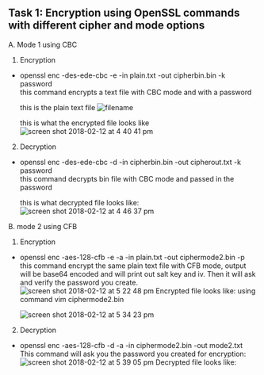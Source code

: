 Task 1: Encryption using OpenSSL commands with different cipher and mode options
----------------------------------------------------------------------------------------------------------------
A.	 Mode 1 using CBC 

1.	Encryption 
-	openssl enc -des-ede-cbc -e -in plain.txt -out cipherbin.bin -k password              
     this command encrypts a text file with CBC mode and with a password

     this is the plain text file
       ![filename](https://user-images.githubusercontent.com/36014195/36122343-010222b0-1017-11e8-9638-2e634287750f.png)
       
     this is what the encrypted file looks like     
       ![screen shot 2018-02-12 at 4 40 41 pm](https://user-images.githubusercontent.com/36014195/36122546-be277d4a-1017-11e8-8520-acf3a9d22a6a.png)

2.	Decryption
-	openssl enc -des-ede-cbc -d -in cipherbin.bin -out cipherout.txt -k password    
     this command decrypts bin file with CBC mode and passed in the password
     
     this is what decrypted file looks like:
![screen shot 2018-02-12 at 4 46 37 pm](https://user-images.githubusercontent.com/36014195/36122563-d7567e6a-1017-11e8-970c-3f8bff4e66e8.png)

B.	mode 2 using CFB
1.	Encryption
-	openssl enc -aes-128-cfb -e -a -in plain.txt -out ciphermode2.bin -p      
     this command encrypt the same plain text file with CFB mode, output will be base64 encoded and will print out salt key and iv. Then it will ask and verify the password you create.
![screen shot 2018-02-12 at 5 22 48 pm](https://user-images.githubusercontent.com/36014195/36123893-31ec4b8a-101c-11e8-989b-c8dad68e4cb7.png) 
 Encrypted file looks like: using command vim ciphermode2.bin      
   
    ![screen shot 2018-02-12 at 5 34 23 pm](https://user-images.githubusercontent.com/36014195/36124531-68f37250-101e-11e8-8a60-4256d97ba85a.png)

2.	Decryption
-	openssl enc -aes-128-cfb -d -a -in ciphermode2.bin -out mode2.txt
This command will ask you the password you created for encryption:
![screen shot 2018-02-12 at 5 39 05 pm](https://user-images.githubusercontent.com/36014195/36124578-8e09cf3a-101e-11e8-807f-7f3685b3653e.png)
Decrypted file looks like:



